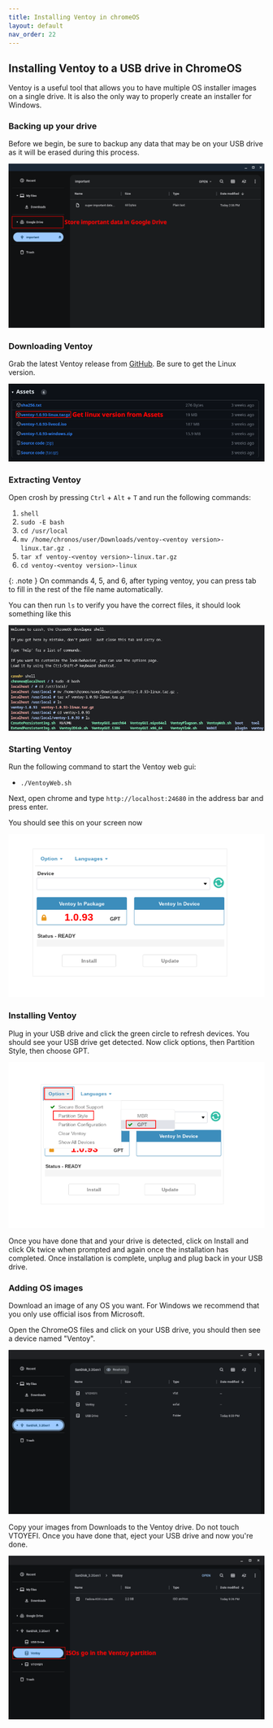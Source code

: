 ```yaml
---
title: Installing Ventoy in chromeOS
layout: default
nav_order: 22
---
```



## Installing Ventoy to a USB drive in ChromeOS
Ventoy is a useful tool that allows you to have multiple OS installer images on a single drive. It is also the only way to properly create an installer for Windows.

### Backing up your drive
Before we begin, be sure to backup any data that may be on your USB drive as it will be erased during this process.

<img src="https://raw.githubusercontent.com/chrultrabook/docs/main/assets/ventoy/backup.png">

### Downloading Ventoy
Grab the latest Ventoy release from [GitHub](https://github.com/ventoy/Ventoy/releases). Be sure to get the Linux version.

<img src="https://raw.githubusercontent.com/chrultrabook/docs/main/assets/ventoy/download.png">

### Extracting Ventoy
Open crosh by pressing `Ctrl` + `Alt` + `T` and run the following commands:

1. `shell`
2. `sudo -E bash`
3. `cd /usr/local`
4. `mv /home/chronos/user/Downloads/ventoy-<ventoy version>-linux.tar.gz .`
5. `tar xf ventoy-<ventoy version>-linux.tar.gz`
6. `cd ventoy-<ventoy version>-linux`

{: .note }
On commands 4, 5, and 6, after typing ventoy, you can press tab to fill in the rest of the file name automatically.

You can then run `ls` to verify you have the correct files, it should look something like this

<img src="https://raw.githubusercontent.com/chrultrabook/docs/main/assets/ventoy/extract.png">

### Starting Ventoy
Run the following command to start the Ventoy web gui:
* `./VentoyWeb.sh`

Next, open chrome and type `http://localhost:24680` in the address bar and press enter.

You should see this on your screen now

<img src="https://raw.githubusercontent.com/chrultrabook/docs/main/assets/ventoy/ventoy.png">

### Installing Ventoy
Plug in your USB drive and click the green circle to refresh devices. You should see your USB drive get detected. Now click options, then Partition Style, then choose GPT.

<img src="https://raw.githubusercontent.com/chrultrabook/docs/main/assets/ventoy/gpt.png">

Once you have done that and your drive is detected, click on Install and click Ok twice when prompted and again once the installation has completed. Once installation is complete, unplug and plug back in your USB drive.

### Adding OS images
Download an image of any OS you want. For Windows we recommend that you only use official isos from Microsoft.

Open the ChromeOS files and click on your USB drive, you should then see a device named "Ventoy".

<img src="https://raw.githubusercontent.com/chrultrabook/docs/main/assets/ventoy/ventoy-drive.png">

Copy your images from Downloads to the Ventoy drive. Do not touch VTOYEFI. Once you have done that, eject your USB drive and now you're done.

<img src="https://raw.githubusercontent.com/chrultrabook/docs/main/assets/ventoy/isos.png">
